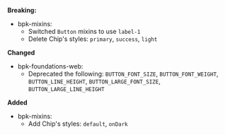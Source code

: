 **Breaking:**

- bpk-mixins:
  - Switched `Button` mixins to use `label-1`
  - Delete Chip's styles: `primary`, `success`, `light`

**Changed**

- bpk-foundations-web:
  - Deprecated the following: `BUTTON_FONT_SIZE`, `BUTTON_FONT_WEIGHT`, `BUTTON_LINE_HEIGHT`, `BUTTON_LARGE_FONT_SIZE`, `BUTTON_LARGE_LINE_HEIGHT`

**Added**

- bpk-mixins:
  - Add Chip's styles: `default`, `onDark`
